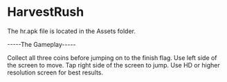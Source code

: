 # HarvestRush

The hr.apk file is located in the Assets folder.

-----The Gameplay-----

Collect all three coins before jumping on to the finish flag.
Use left side of the screen to move.
Tap right side of the screen to jump.
Use HD or higher resolution screen for best results.

